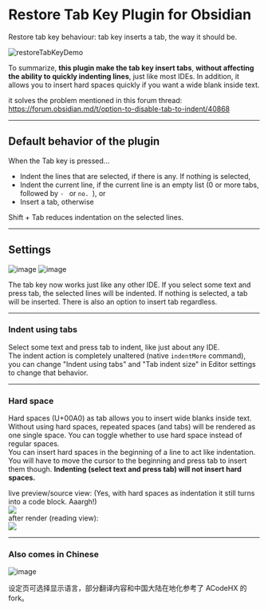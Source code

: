 # Restore Tab Key Plugin for Obsidian
Restore tab key behaviour: tab key inserts a tab, the way it should be.

![restoreTabKeyDemo](https://user-images.githubusercontent.com/39593345/220376206-de457056-2a52-48f9-ad57-e69fa42b909a.gif)

To summarize, **this plugin make the tab key insert tabs**, **without affecting the ability to quickly indenting lines**, just like most IDEs. In addition, it allows you to insert hard spaces quickly if you want a wide blank inside text.

it solves the problem mentioned in this forum thread: https://forum.obsidian.md/t/option-to-disable-tab-to-indent/40868

---

## Default behavior of the plugin

When the Tab key is pressed...
- Indent the lines that are selected, if there is any. If nothing is selected,
- Indent the current line, if the current line is an empty list (0 or more tabs, followed by `- ` or `no. `), or
- Insert a tab, otherwise

Shift + Tab reduces indentation on the selected lines.

---

## Settings

![image](https://github.com/jrymk/restore-tab-key/assets/39593345/c9ccf396-ca8e-4c03-9eb8-a0f5e4909a92)
![image](https://github.com/jrymk/restore-tab-key/assets/39593345/f8e843c5-af9e-4673-be76-f39393194b0f)

The tab key now works just like any other IDE. If you select some text and press tab, the selected lines will be indented. If nothing is selected, a tab will be inserted. There is also an option to insert tab regardless.

---

### Indent using tabs
Select some text and press tab to indent, like just about any IDE.\
The indent action is completely unaltered (native `indentMore` command), you can change "Indent using tabs" and "Tab indent size" in Editor settings to change that behavior.

---

### Hard space
Hard spaces (U+00A0) as tab allows you to insert wide blanks inside text. Without using hard spaces, repeated spaces (and tabs) will be rendered as one single space. You can toggle whether to use hard space instead of regular spaces.\
You can insert hard spaces in the beginning of a line to act like indentation. You will have to move the cursor to the beginning and press tab to insert them though. **Indenting (select text and press tab) will not insert hard spaces.**

live preview/source view: (Yes, with hard spaces as indentation it still turns into a code block. Aaargh!)\
![](img_hard-spaces.png)\
after render (reading view):\
![](img_hard-spaces-rendered.png)

---

### Also comes in Chinese
![image](https://github.com/jrymk/restore-tab-key/assets/39593345/40be7ed3-cc75-46bc-a6b5-afb5aaef609a)

设定页可选择显示语言，部分翻译内容和中国大陆在地化参考了 ACodeHX 的 fork。
